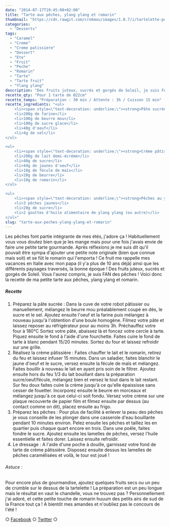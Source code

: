 ```yaml
---
date: "2014-07-17T19:45:00+02:00"
title: "Tarte aux pêches, ylang ylang et romarin"
thumbnail: "https://cdn.rawgit.com/crokmou/images/1.0.7/i/tartelette-peche-ylang-ylang-creme-romarin.jpg"
categories:
  - "Desserts"
tags:
  - "Caramel"
  - "Creme"
  - "Creme patissiere"
  - "Dessert"
  - "Ete"
  - "Fruit"
  - "Peche"
  - "Romarin"
  - "Tarte"
  - "Tarte fruit"
  - "Ylang ylang"
description: "Des fruits juteux, sucrés et gorgés de Soleil, je suis FAN des pêches ! Voici donc la recette de ma petite tarte aux pêches, ylang ylang et romarin."
recette_qty: "Pour 1 tarte de Ø22cm"
recette_temps: "Préparation : 30 min / Attente : 3h / Cuisson 15 min"
recette_ingredients: "<ul>
	<li><span style=\"text-decoration: underline;\"><strong>Pâte sucrée :</strong></span></li>
	<li>200g de farine</li>
	<li>100g de beurre mou</li>
	<li>100g de sucre glace</li>
	<li>40g d'oeuf</li>
	<li>4g de sel</li>
</ul>

<ul>
	<li><span style=\"text-decoration: underline;\"><strong>Crème pâtissière au romarin :</strong></span></li>
	<li>200g de lait demi-écrémé</li>
	<li>40g de sucre</li>
	<li>44g de jaunes d'oeuf</li>
	<li>18g de fécule de maïs</li>
	<li>20g de beurre</li>
	<li>10g de romarin</li>
</ul>

<ul>
	<li><span style=\"text-decoration: underline;\"><strong>Pêches au ylang ylang :</strong></span></li>
	<li>3 pêches jaunes</li>
	<li>20g de sucre</li>
	<li>2 gouttes d'huile alimentaire de ylang ylang (ou autre)</li>
</ul>"
slug: "tarte-aux-peches-ylang-ylang-et-romarin"
---
```


Les pêches font partie intégrante de mes étés, j'adore ça ! Habituellement vous vous doutez bien que je les mange mais pour une fois j'avais envie de faire une petite tarte gourmande. Après réflexions je me suis dit qu'il pouvait être sympa d'ajouter une petite note originale (bien que connue mais soit) et se fût le romarin qui l'emporta ! Ce fruit me rappelle mes vacances en Italie avec mon papa (il y'a plus de 10 ans déjà) ainsi que les différents paysages traversés, la bonne époque ! Des fruits juteux, sucrés et gorgés de Soleil. Vous l'aurez compris, je suis FAN des pêches ! Voici donc la recette de ma petite tarte aux pêches, ylang ylang et romarin.

##### Recette

1.  Préparez la pâte sucrée : Dans la cuve de votre robot pâtissier ou manuellement, mélangez le beurre mou préalablement coupé en dés, le sucre et le sel. Ajoutez ensuite l'oeuf et la farine puis mélangez à nouveau jusqu'à l'obtention d'une boule homogène. Filmez votre pâte et laissez reposer au réfrigérateur pour au moins 3h. Préchauffez votre four à 180°C Sortez votre pâte, abaissez là et foncez votre cercle à tarte. Piquez ensuite le fond à l'aide d'une fourchette. Faites cuire le fond de tarte à blanc pendant 15/20 minutes. Sortez du four et laissez refroidir sur une grille.
2.  Réalisez la crème pâtissière : Faites chauffer le lait et le romarin, retirez du feu et laissez infuser 15 minutes. Dans un saladier, faites blanchir le jaune d'oeuf et le sucre, versez ensuite la fécule de maïs et mélangez. Faites bouillir à nouveau le lait en ayant pris soin de le filtrer. Ajoutez ensuite hors du feu 1/3 du lait bouillant dans la préparation sucre/oeuf/fécule, mélangez bien et versez le tout dans le lait restant. Sur feu doux faites cuire la crème jusqu'à ce qu'elle épaississe sans cesser de fouetter. Incorporez ensuite le beurre en morceaux et mélangez jusqu'à ce que celui-ci soit fondu. Versez votre crème sur une plaque recouverte de papier film et filmez ensuite par dessus (au contact comme on dit), placez ensuite au frigo.
3.  Préparez les pêches : Pour plus de facilité à enlever la peau des pêches je vous conseille de les plonger dans une casserole d'eau bouillante pendant 10 minutes environ. Pelez ensuite les pêches et taillez les en quartier puis chaque quart encore en trois. Dans une poêle, faites fondre le sucre. Ajoutez ensuite les lamelles de pêches, versez l'huile essentielle et faites dorer. Laissez ensuite refroidir.
4.  Le dressage : A l'aide d'une poche à douille, garnissez votre fond de tarte de crème pâtissière. Disposez ensuite dessus les lamelles de pêches caramélisées et voilà, le tour est joué !

###### Astuce :

Pour encore plus de gourmandise, ajoutez quelques fruits secs ou un peu de crumble sur le dessus de la tartelette ! La préparation est un peu longue mais le résultat en vaut le chandelle, vous ne trouvez pas ? Personnellement j'ai adoré, et cette petite touche de romarin huuum des petits airs de sud de la France tout ça ! A bientôt mes amandes et n'oubliez pas le concours de l'été !

○ [Facebook](https://www.facebook.com/crokmou.blog) ○ [Twitter](https://twitter.com/Crokmou) ○
